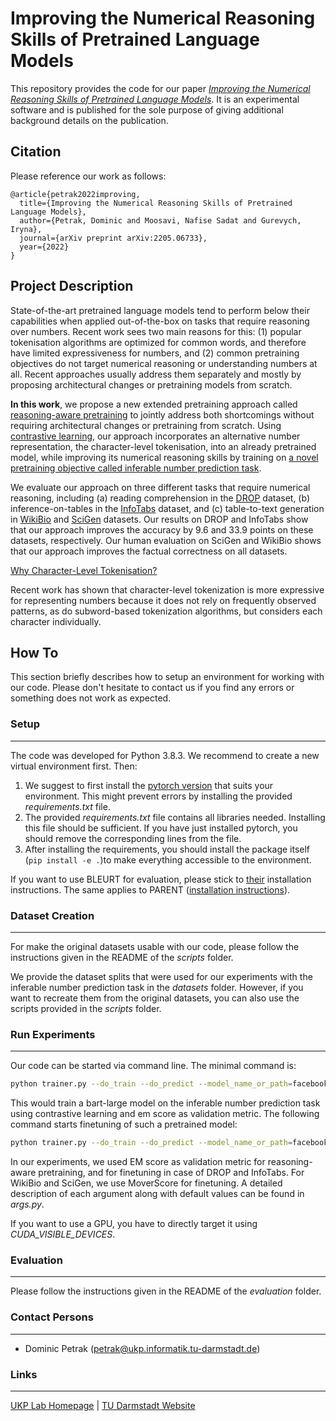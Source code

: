 # Improving the Numerical Reasoning Skills of Pretrained Language Models

This repository provides the code for our paper [_Improving the Numerical Reasoning Skills of Pretrained Language Models_](https://arxiv.org/pdf/2205.06733.pdf). It is an experimental software and is published for the sole purpose of giving additional background details on the publication. 

## Citation


Please reference our work as follows:
```
@article{petrak2022improving,
  title={Improving the Numerical Reasoning Skills of Pretrained Language Models},
  author={Petrak, Dominic and Moosavi, Nafise Sadat and Gurevych, Iryna},
  journal={arXiv preprint arXiv:2205.06733},
  year={2022}
}
```

## Project Description


State-of-the-art pretrained language models tend to perform below their capabilities when applied out-of-the-box on tasks that require
reasoning over numbers. Recent work sees two main reasons for this: (1) popular tokenisation algorithms are optimized for common words, and therefore have limited expressiveness for numbers, and (2) common pretraining objectives do not target numerical reasoning or understanding numbers at all. Recent approaches usually address them separately and mostly by proposing architectural changes or pretraining models from scratch. 

__In this work__, we propose a new extended pretraining approach called <ins>reasoning-aware pretraining</ins> to jointly address both shortcomings without requiring architectural changes or pretraining from scratch. Using <ins>contrastive learning</ins>, our approach incorporates an alternative number representation, the character-level tokenisation, into an already pretrained model, while improving its numerical reasoning skills by training on <ins>a novel pretraining objective called inferable number prediction task</ins>. 

We evaluate our approach on three different tasks that require numerical reasoning, including (a) reading comprehension in the <ins>DROP</ins> dataset, (b) inference-on-tables in the
<ins>InfoTabs</ins> dataset, and (c) table-to-text generation in <ins>WikiBio</ins> and <ins>SciGen</ins> datasets. Our results on DROP and InfoTabs show that our approach improves the accuracy by 9.6 and 33.9 points on these datasets, respectively. Our human evaluation on SciGen and WikiBio shows that our approach improves the factual correctness on all datasets.

<ins>Why Character-Level Tokenisation?</ins>

Recent work has shown that character-level tokenization is more expressive for representing numbers because it does not rely on frequently observed patterns, as do subword-based tokenization algorithms, but considers each character individually.

## How To

This section briefly describes how to setup an environment for working with our code. Please don't hesitate to contact us if you find any errors or something does not work as expected. 

### Setup
---

The code was developed for Python 3.8.3. We recommend to create a new virtual environment first. Then:

1. We suggest to first install the [pytorch version](https://pytorch.org/get-started/locally/) that suits your environment. This might prevent errors by installing the provided _requirements.txt_ file.
2. The provided _requirements.txt_ file contains all libraries needed. Installing this file should be sufficient. If you have just installed pytorch, you should remove the corresponding lines from the file. 
3. After installing the requirements, you should install the package itself (<code>pip install -e .</code>)to make everything accessible to the environment.

If you want to use BLEURT for evaluation, please stick to [their](https://github.com/google-research/bleurt) installation instructions. The same applies to PARENT ([installation instructions](https://github.com/KaijuML/parent)).

### Dataset Creation
---
For make the original datasets usable with our code, please follow the instructions given in the README of the _scripts_ folder.

We provide the dataset splits that were used for our experiments with the inferable number prediction task in the _datasets_ folder. However, if you want to recreate them from the original datasets, you can also use the scripts provided in the _scripts_ folder.

### Run Experiments
---
Our code can be started via command line. The minimal command is:
```bash
python trainer.py --do_train --do_predict --model_name_or_path=facebook/bart-large --output_dir=/path/to/output/dir --data_dir=/path/to/data/dir --masked_number_prediction_contrastive --em_score
```
This would train a bart-large model on the inferable number prediction task using contrastive learning and em score as validation metric. The following command starts finetuning of such a pretrained model:

```bash
python trainer.py --do_train --do_predict --model_name_or_path=facebook/bart-large --output_dir=/path/to/output/dir --data_dir=/path/to/data/dir --finetuning --mover_score --checkpoint_model=/path/to/pretrained/model
```

In our experiments, we used EM score as validation metric for reasoning-aware pretraining, and for finetuning in case of DROP and InfoTabs. For WikiBio and SciGen, we use MoverScore for finetuning. A detailed description of each argument along with default values can be found in _args.py_.

If you want to use a GPU, you have to directly target it using _CUDA_VISIBLE_DEVICES_.

### Evaluation
---

Please follow the instructions given in the README of the _evaluation_ folder.

### Contact Persons
---

- Dominic Petrak (<petrak@ukp.informatik.tu-darmstadt.de>)
  
### Links
---

[UKP Lab Homepage](https://www.ukp.tu-darmstadt.de/) | [TU Darmstadt Website](https://www.tu-darmstadt.de/index.en.jsp)
